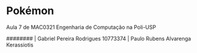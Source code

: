 # Pokémon
Aula 7 de MAC0321
Engenharia de Computação na Poli-USP

\#\#\#\#\#\#\#\# | Gabriel Pereira Rodrigues
10773374 | Paulo Rubens Alvarenga Kerassiotis
